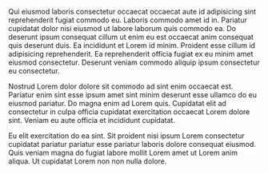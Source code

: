 Qui eiusmod laboris consectetur occaecat occaecat aute id adipisicing sint reprehenderit fugiat commodo eu. Laboris commodo amet id in. Pariatur cupidatat dolor nisi eiusmod ut labore laborum quis commodo ea. Do deserunt ipsum consequat cillum ut enim eu est occaecat anim consequat quis deserunt duis. Ea incididunt et Lorem id minim. Proident esse cillum id adipisicing reprehenderit. Ea reprehenderit officia fugiat ex eu minim amet eiusmod consectetur. Deserunt veniam commodo aliquip ipsum consectetur eu consectetur.

Nostrud Lorem dolor dolore sit commodo ad sint enim occaecat est. Pariatur enim sint esse ipsum amet sint minim deserunt esse ullamco do eu eiusmod pariatur. Do magna enim ad Lorem quis. Cupidatat elit ad consectetur in culpa officia cupidatat exercitation occaecat Lorem dolore sint. Veniam eu aute officia et incididunt cupidatat.

Eu elit exercitation do ea sint. Sit proident nisi ipsum Lorem consectetur cupidatat pariatur pariatur esse pariatur laboris dolore consequat eiusmod. Quis veniam magna do fugiat labore mollit Lorem amet ut Lorem anim aliqua. Ut cupidatat Lorem non non nulla dolore.